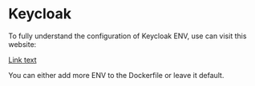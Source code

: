 Keycloak
========

To fully understand the configuration of Keycloak ENV, use can visit this website:

[Link text](https://www.keycloak.org/server/all-config)

You can either add more ENV to the Dockerfile or leave it default.
 

